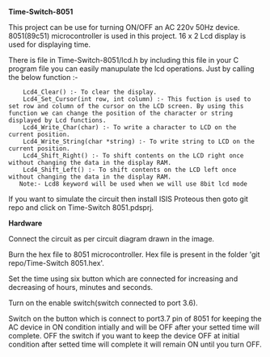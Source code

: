 <b>Time-Switch-8051</b>

This project can be use for turning ON/OFF an AC 220v 50Hz device. 8051(89c51) microcontroller is used in this project. 16 x 2 Lcd display is used for displaying time.
    
   There is file in Time-Switch-8051/lcd.h by including this file in your C program file you can easily manupulate the lcd operations. Just by calling the below function :-
     
        Lcd4_Clear() :- To clear the display.
        Lcd4_Set_Cursor(int row, int column) :- This fuction is used to set row and column of the cursor on the LCD screen. By using this function we can change the position of the character or string displayed by Lcd functions.
        Lcd4_Write_Char(char) :- To write a character to LCD on the current position.
        Lcd4_Write_String(char *string) :- To write string to LCD on the current position.
        Lcd4_Shift_Right() :- To shift contents on the LCD right once without changing the data in the display RAM.
        Lcd4_Shift_Left() :- To shift contents on the LCD left once without changing the data in the display RAM.
       Note:- Lcd8 keyword will be used when we will use 8bit lcd mode   
If you want to simulate the circuit then install ISIS Proteous then goto git repo and click on Time-Switch 8051.pdsprj.

<b> Hardware </b>

Connect the circuit as per circuit diagram drawn in the image.

Burn the hex file to 8051 microcontroller. Hex file is present in the folder 'git repo/Time-Switch 8051.hex'.

Set the time using six button which are connected for increasing and decreasing of hours, minutes and seconds.

Turn on the enable switch(switch connected to port 3.6).

Switch on the button which is connect to port3.7 pin of 8051 for keeping the AC device in ON condition intially and will be OFF after your setted time will complete. OFF the switch if you want to keep the device OFF at initial condition after setted time will complete it will remain ON until you turn OFF.
